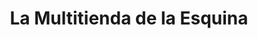 ---
title: "La Multitienda de la Esquina"
url: /caceres/la-multitienda-de-la-esquina/
shop: comodidad
---